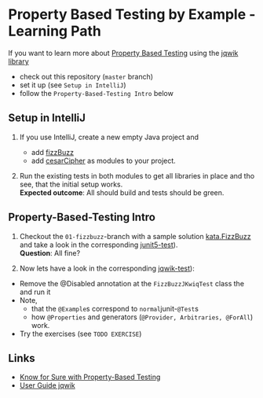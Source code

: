 # Property Based Testing by Example - Learning Path

If you want to learn more about [Property Based Testing](https://blogs.oracle.com/javamagazine/know-for-sure-with-property-based-testing)
using the [jqwik library](https://jqwik.net/docs/current/user-guide.html)

* check out this repository (`master` branch)
* set it up (see `Setup in IntelliJ`)
* follow the `Property-Based-Testing Intro` below

## Setup in IntelliJ

1. If you use IntelliJ, create a new empty Java project and 

    * add [fizzBuzz](./1-FizzBuzz) 
    * add [cesarCipher](./2-CesarCipher)
      as modules to your project.

2. Run the existing tests in both modules to get all libraries in place and tho see, that the initial setup works.<br>
   **Expected outcome**: All should build and tests should be green.

## Property-Based-Testing Intro

1. Checkout the `01-fizzbuzz`-branch with a sample solution [kata.FizzBuzz](./1-FizzBuzz/src/main/java/kata/FizzBuzz.java) 
   and take a look in the corresponding [junit5-test](./1-FizzBuzz/src/test/java/kata/FizzBuzzTest.java)).<br>
   **Question**: All fine?

2. Now lets have a look in the corresponding [jqwik-test](./1-FizzBuzz/src/test/java/kata/FizzBuzzJKwiqTest.java)):
  * Remove the @Disabled annotation at the `FizzBuzzJKwiqTest` class the and run it
  * Note, 
    * that the `@Example`s correspond to `normal`junit-`@Test`s
    * how `@Properties` and generators (`@Provider, Arbitraries, @ForAll`) work.
  * Try the exercises (see `TODO EXERCISE`)  

## Links

- [Know for Sure with Property-Based Testing](https://blogs.oracle.com/javamagazine/know-for-sure-with-property-based-testing)
- [User Guide jqwik](https://jqwik.net/docs/current/user-guide.html)